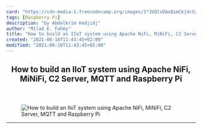 ```yaml
---
card: "https://cdn-media-1.freecodecamp.org/images/1*3VQlvDAxQimCkjdcSzhteg.png"
tags: [Raspberry Pi]
description: "by Abdelkrim Hadjidj"
author: "Milad E. Fahmy"
title: "How to build an IIoT system using Apache NiFi, MiNiFi, C2 Server, MQTT and Raspberry Pi"
created: "2021-08-16T11:43:45+02:00"
modified: "2021-08-16T11:43:45+02:00"
---
```

<div class="site-wrapper">
<main id="site-main" class="site-main outer">
<div class="inner">
<article class="post-full post tag-raspberry-pi tag-iot tag-technology tag-programming tag-tech ">
<header class="post-full-header">
<h1 class="post-full-title">How to build an IIoT system using Apache NiFi, MiNiFi, C2 Server, MQTT and Raspberry Pi</h1>
</header>
<figure class="post-full-image">
<picture>
<source media="(max-width: 700px)" sizes="1px" srcset="data:image/gif;base64,R0lGODlhAQABAIAAAAAAAP///yH5BAEAAAAALAAAAAABAAEAAAIBRAA7 1w">
<source media="(min-width: 701px)" sizes="(max-width: 800px) 400px,
(max-width: 1170px) 700px,
1400px" srcset="https://cdn-media-1.freecodecamp.org/images/1*3VQlvDAxQimCkjdcSzhteg.png 300w,
https://cdn-media-1.freecodecamp.org/images/1*3VQlvDAxQimCkjdcSzhteg.png 600w,
https://cdn-media-1.freecodecamp.org/images/1*3VQlvDAxQimCkjdcSzhteg.png 1000w,
https://cdn-media-1.freecodecamp.org/images/1*3VQlvDAxQimCkjdcSzhteg.png 2000w">
<img onerror="this.style.display='none'" src="https://cdn-media-1.freecodecamp.org/images/1*3VQlvDAxQimCkjdcSzhteg.png" alt="How to build an IIoT system using Apache NiFi, MiNiFi, C2 Server, MQTT and Raspberry Pi">
</picture>
</figure>
<section class="post-full-content">
<div class="post-content medium-migrated-article">
</div>
<hr>
</section>
</article>
</div>
</main>
</div>
<!-- Google Tag Manager (noscript) -->
<!-- End Google Tag Manager (noscript) -->
